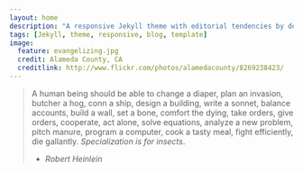```yaml
---
layout: home
description: "A responsive Jekyll theme with editorial tendencies by designer Michael Rose."
tags: [Jekyll, theme, responsive, blog, template]
image:
  feature: evangelizing.jpg
  credit: Alameda County, CA
  creditlink: http://www.flickr.com/photos/alamedacounty/8269238423/
---
```


> A human being should be able to change a diaper, plan an invasion, butcher a hog, conn a ship, design a building, write a sonnet, balance accounts, build a wall, set a bone, comfort the dying, take orders, give orders, cooperate, act alone, solve equations, analyze a new problem, pitch manure, program a computer, cook a tasty meal, fight efficiently, die gallantly. *Specialization is for insects*.
> - _Robert Heinlein_
